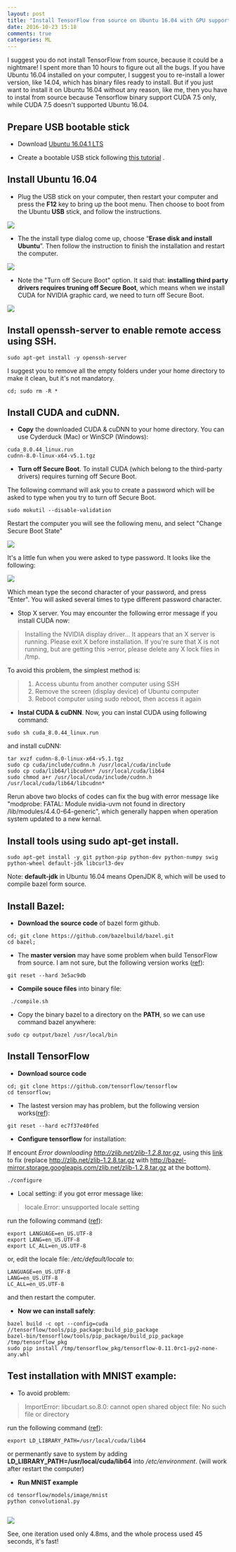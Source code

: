 ```yaml
---
layout: post
title: "Install TensorFlow from source on Ubuntu 16.04 with GPU support"
date: 2016-10-23 15:18
comments: true
categories: ML
---
```


I suggest you do not install TensorFlow from source, because it could be a nightmare! I spent more than 10 hours to figure out all the bugs. If you have Ubuntu 16.04 installed on your computer, I suggest you to re-install a lower version, like 14.04, which has binary files ready to install. But if you just want to install it on Ubuntu 16.04 without any reason, like me, then you have to instal from source because Tensorflow binary support CUDA 7.5 only, while CUDA 7.5 doesn't supported Ubuntu 16.04.


## Prepare USB bootable stick

 - Download [Ubuntu 16.04.1 LTS](https://www.ubuntu.com/download/desktop/contribute?version=16.04.1&architecture=amd64)

 - Create a bootable USB stick following [this tutorial](https://www.ubuntu.com/download/desktop/create-a-usb-stick-on-windows) .
 
 
## Install Ubuntu 16.04

 - Plug the USB stick on your computer, then restart your computer and press the **F12** key to bring up the boot menu. Then choose to boot from the Ubuntu **USB** stick, and follow the instructions. 
 
 ![]( /images/acer/usbboot.png)
 
 - The the install type dialog come up, choose “**Erase disk and install Ubuntu**”. Then follow the instruction to finish the installation and restart the computer.
 
 
![]( /images/acer/download-desktop-install-ubuntu-desktop_4.jpg )


 - Note the "Turn off Secure Boot" option. It said that: **installing third party drivers requires truning off Secure Boot**, which means when we install CUDA for NVIDIA graphic card, we need to turn off Secure Boot. 
 
![]( /images/acer/secureboot.png)



## Install openssh-server to enable remote access using SSH.

~~~~
sudo apt-get install -y openssh-server
~~~~

I suggest you to remove all the empty folders under your home directory to make it clean, but it's not mandatory.

~~~~
cd; sudo rm -R *
~~~~




## Install CUDA and cuDNN.

 - **Copy** the downloaded CUDA & cuDNN to your home directory.
You can use Cyderduck (Mac) or WinSCP (Windows):
 
~~~~
cuda_8.0.44_linux.run
cudnn-8.0-linux-x64-v5.1.tgz
~~~~

 - **Turn off Secure Boot**. 
To install CUDA (which belong to the third-party drivers) requires turning off Secure Boot. 

The following command will ask you to create a password which will be asked to type when you try to turn off Secure Boot.

~~~~
sudo mokutil --disable-validation
~~~~ 

Restart the computer you will see the following menu, and select "Change Secure Boot State"

![]( /images/acer/secureboot-menu.png)


It's a little fun when you were asked to type password. It looks like the following: 

![]( /images/acer/secureboot-passwd.png)

Which mean type the second character of your password, and press "Enter". You will asked several times to type different password character. 


 - Stop X server. You may encounter the following error message if you install CUDA now: 

>Installing the NVIDIA display driver...
>It appears that an X server is running. Please exit X before installation. If you're sure that X is not running, but are getting this >error, please delete any X lock files in /tmp.


To avoid this problem, the simplest method is:

>1. Access ubuntu from another computer using SSH
>2. Remove the screen (display device) of Ubuntu computer
>3. Reboot computer using sudo reboot, then access it again


 - **Instal CUDA & cuDNN**. Now, you can instal CUDA using following command: 

~~~~ 
sudo sh cuda_8.0.44_linux.run
~~~~ 

and install cuDNN: 

~~~~ 
tar xvzf cudnn-8.0-linux-x64-v5.1.tgz 
sudo cp cuda/include/cudnn.h /usr/local/cuda/include
sudo cp cuda/lib64/libcudnn* /usr/local/cuda/lib64
sudo chmod a+r /usr/local/cuda/include/cudnn.h /usr/local/cuda/lib64/libcudnn*
~~~~ 

Rerun above two blocks of codes can fix the bug with error message like "modprobe: FATAL: Module nvidia-uvm not found in directory /lib/modules/4.4.0-64-generic", which generally happen when operation system updated to a new kernal.

## Install tools using sudo apt-get install. 

~~~~ 
sudo apt-get install -y git python-pip python-dev python-numpy swig python-wheel default-jdk libcurl3-dev  
~~~~ 

Note: **default-jdk** in Ubuntu 16.04 means OpenJDK 8, which will be used to compile bazel form source.



## Install Bazel: 

 - **Download the source code** of bazel form github.

~~~~ 
cd; git clone https://github.com/bazelbuild/bazel.git
cd bazel; 
~~~~ 

 - The **master version** may have some problem when build TensorFlow from source. I am not sure, but the following version works ([ref](https://github.com/tensorflow/tensorflow/issues/4368)): 

~~~~ 
git reset --hard 3e5ac9db
~~~~ 

 - **Compile souce files** into binary file:
 
~~~~
 ./compile.sh
~~~~

 - Copy the binary bazel to a directory on the **PATH**, so we can use command bazel anywhere:
 
~~~~
sudo cp output/bazel /usr/local/bin
~~~~



## Install TensorFlow

 - **Download source code**
 
~~~~
cd; git clone https://github.com/tensorflow/tensorflow
cd tensorflow;
~~~~


 - The lastest version may has problem, but the following version works([ref](https://github.com/tensorflow/tensorflow/issues/4319)):
 
~~~~ 
git reset --hard ec7f37e40fed
~~~~


 - **Configure tensorflow** for installation:

If encount *Error downloading http://zlib.net/zlib-1.2.8.tar.gz*, using this [link](https://github.com/tensorflow/tensorflow/issues/6594) to fix (replace http://zlib.net/zlib-1.2.8.tar.gz with http://bazel-mirror.storage.googleapis.com/zlib.net/zlib-1.2.8.tar.gz at the bottom).
~~~~ 
./configure
~~~~ 


 - Local setting:
 if you got error message like: 
 
 > locale.Error: unsupported locale setting

run the following command ([ref](http://askubuntu.com/questions/205378/unsupported-locale-setting-fault-by-command-not-found)): 

~~~~ 
export LANGUAGE=en_US.UTF-8 
export LANG=en_US.UTF-8 
export LC_ALL=en_US.UTF-8 
~~~~ 

or, edit the locale file: */etc/default/locale* to: 

~~~~ 
LANGUAGE=en_US.UTF-8 
LANG=en_US.UTF-8 
LC_ALL=en_US.UTF-8 
~~~~ 
and then restart the computer. 



 - **Now we can install safely**: 
 
~~~~ 
bazel build -c opt --config=cuda //tensorflow/tools/pip_package:build_pip_package
bazel-bin/tensorflow/tools/pip_package/build_pip_package /tmp/tensorflow_pkg
sudo pip install /tmp/tensorflow_pkg/tensorflow-0.11.0rc1-py2-none-any.whl
~~~~ 


## Test installation with MNIST example:

 - To avoid problem: 
 
 > ImportError: libcudart.so.8.0: cannot open shared object file: No such file or directory



 run the following command ([ref](https://github.com/NVIDIA/DIGITS/issues/8)): 
 
~~~~  
export LD_LIBRARY_PATH=/usr/local/cuda/lib64
~~~~  

or permenantly save to system by adding **LD_LIBRARY_PATH=/usr/local/cuda/lib64** into */etc/environment*. (will work after restart the computer)

 - **Run MNIST example**
 
~~~~  
cd tensorflow/models/image/mnist
python convolutional.py
 
~~~~ 




![]( /images/acer/mnist.png)

See, one iteration used only 4.8ms, and the whole process used 45 seconds, it's fast!




